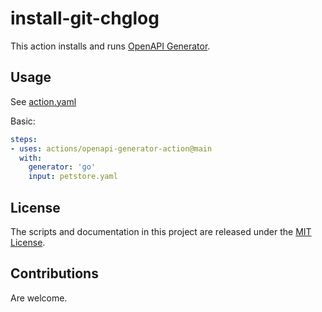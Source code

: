 # install-git-chglog

This action installs and runs [OpenAPI Generator](https://openapi-generator.tech/).

## Usage

See [action.yaml](https://craicoverflow/openapi-generator-action/blob/main/action.yml)

Basic:

```yaml
steps:
- uses: actions/openapi-generator-action@main
  with:
    generator: 'go'
    input: petstore.yaml
```

## License

The scripts and documentation in this project are released under the [MIT License](LICENSE).

## Contributions

Are welcome.